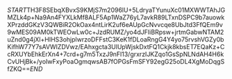 $START$TH3F8SEbqXBvxS9KMjS7m2096lU+5LdryaTYunuXc01MXWWTAhJGMZLk4p+Na9An4FYXLkMf8ALF5Ap1WaZ76yL7avkR89LTxnDSPC9b7auowkXPrzddGKzV3QWBiR2OkOax4ntLirK2uf6eAUpGcNvvcqe8UbJtd3FfQEm9v9wMES09AM0kTWEOwLw0c+JzdRUMZ/yo4dJFIiBRpsw+jrtmGabwNTAM2uZnd0g4jXl+HIHS3ohjplwrzoDFFstC3KeK1fDLoaRngG4Y4yo75rvshVGZy0bKifhW77Y7sAVWIZDVwz/EAhxgcta3UlUpWjskDxtFQ1Ckjk8kbsET7EQaKz+CcRXUYbEhkErXn4+7crd+g7m5TxzJ9nFl13/grxrzIJKZqo1GsSpNLNdAH4H6kCvUHjBk+/yoIwFxyPoaOgmqwsAB7fOPGsFmSFY92egG25oDL4XgMoDqgSfZKQ==$END$